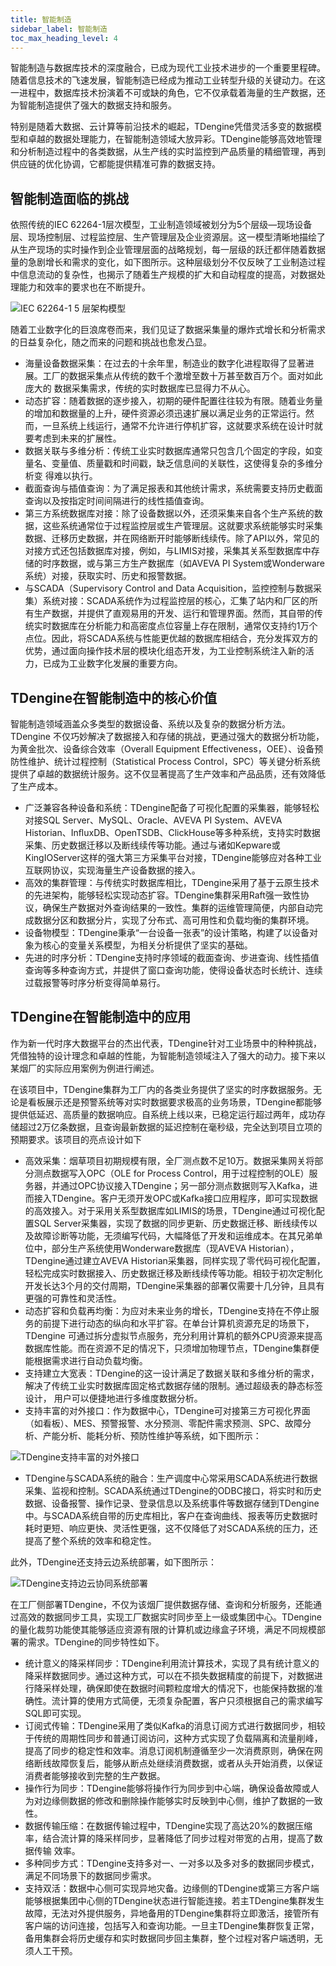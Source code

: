 ```yaml
---
title: 智能制造
sidebar_label: 智能制造
toc_max_heading_level: 4
---
```


智能制造与数据库技术的深度融合，已成为现代工业技术进步的一个重要里程碑。随着信息技术的飞速发展，智能制造已经成为推动工业转型升级的关键动力。在这一进程中，数据库技术扮演着不可或缺的角色，它不仅承载着海量的生产数据，还为智能制造提供了强大的数据支持和服务。

特别是随着大数据、云计算等前沿技术的崛起，TDengine凭借灵活多变的数据模型和卓越的数据处理能力，在智能制造领域大放异彩。TDengine能够高效地管理和分析制造过程中的各类数据，从生产线的实时监控到产品质量的精细管理，再到供应链的优化协调，它都能提供精准可靠的数据支持。

## 智能制造面临的挑战

依照传统的IEC 62264-1层次模型，工业制造领域被划分为5个层级—现场设备层、现场控制层、过程监控层、生产管理层及企业资源层。这一模型清晰地描绘了从生产现场的实时操作到企业管理层面的战略规划，每一层级的跃迁都伴随着数据量的急剧增长和需求的变化，如下图所示。这种层级划分不仅反映了工业制造过程中信息流动的复杂性，也揭示了随着生产规模的扩大和自动程度的提高，对数据处理能力和效率的要求也在不断提升。

![IEC 62264-1 5 层架构模型](./manufacture-1.png)

随着工业数字化的巨浪席卷而来，我们见证了数据采集量的爆炸式增长和分析需求的日益复杂化，随之而来的问题和挑战也愈发凸显。
- 海量设备数据采集：在过去的十余年里，制造业的数字化进程取得了显著进展。工厂的数据采集点从传统的数千个激增至数十万甚至数百万个。面对如此庞大的
数据采集需求，传统的实时数据库已显得力不从心。
- 动态扩容：随着数据的逐步接入，初期的硬件配置往往较为有限。随着业务量的增加和数据量的上升，硬件资源必须迅速扩展以满足业务的正常运行。然而，一旦系统上线运行，通常不允许进行停机扩容，这就要求系统在设计时就要考虑到未来的扩展性。
- 数据关联与多维分析：传统工业实时数据库通常只包含几个固定的字段，如变量名、变量值、质量戳和时间戳，缺乏信息间的关联性，这使得复杂的多维分析变
得难以执行。
- 截面查询与插值查询：为了满足报表和其他统计需求，系统需要支持历史截面查询以及按指定时间间隔进行的线性插值查询。
- 第三方系统数据库对接：除了设备数据以外，还须采集来自各个生产系统的数据，这些系统通常位于过程监控层或生产管理层。这就要求系统能够实时采集数据、迁移历史数据，并在网络断开时能够断线续传。除了API以外，常见的对接方式还包括数据库对接，例如，与LIMIS对接，采集其关系型数据库中存储的时序数据，或与第三方生产数据库（如AVEVA PI System或Wonderware系统）对接，获取实时、历史和报警数据。
- 与SCADA（Supervisory Control and Data Acquisition，监控控制与数据采集）系统对接：SCADA系统作为过程监控层的核心，汇集了站内和厂区的所有生产数据，并提供了直观易用的开发、运行和管理界面。然而，其自带的传统实时数据库在分析能力和高密度点位容量上存在限制，通常仅支持约1万个点位。因此，将SCADA系统与性能更优越的数据库相结合，充分发挥双方的优势，通过面向操作技术层的模块化组态开发，为工业控制系统注入新的活力，已成为工业数字化发展的重要方向。

## TDengine在智能制造中的核心价值

智能制造领域涵盖众多类型的数据设备、系统以及复杂的数据分析方法。TDengine 不仅巧妙解决了数据接入和存储的挑战，更通过强大的数据分析功能，为黄金批次、设备综合效率（Overall Equipment Effectiveness，OEE）、设备预防性维护、统计过程控制（Statistical Process Control，SPC）等关键分析系统提供了卓越的数据统计服务。这不仅显著提高了生产效率和产品品质，还有效降低了生产成本。

- 广泛兼容各种设备和系统：TDengine配备了可视化配置的采集器，能够轻松对接SQL Server、MySQL、Oracle、AVEVA PI System、AVEVA Historian、InﬂuxDB、OpenTSDB、ClickHouse等多种系统，支持实时数据采集、历史数据迁移以及断线续传等功能。通过与诸如Kepware或KingIOServer这样的强大第三方采集平台对接，TDengine能够应对各种工业互联网协议，实现海量生产设备数据的接入。
- 高效的集群管理：与传统实时数据库相比，TDengine采用了基于云原生技术的先进架构，能够轻松实现动态扩容。TDengine集群采用Raft强一致性协议，确保生产数据对外查询结果的一致性。集群的运维管理简便，内部自动完成数据分区和数据分片，实现了分布式、高可用性和负载均衡的集群环境。
- 设备物模型：TDengine秉承“一台设备一张表”的设计策略，构建了以设备对象为核心的变量关系模型，为相关分析提供了坚实的基础。
- 先进的时序分析：TDengine支持时序领域的截面查询、步进查询、线性插值查询等多种查询方式，并提供了窗口查询功能，使得设备状态时长统计、连续过载报警等时序分析变得简单易行。

## TDengine在智能制造中的应用

作为新一代时序大数据平台的杰出代表，TDengine针对工业场景中的种种挑战，凭借独特的设计理念和卓越的性能，为智能制造领域注入了强大的动力。接下来以某烟厂的实际应用案例为例进行阐述。

在该项目中，TDengine集群为工厂内的各类业务提供了坚实的时序数据服务。无论是看板展示还是预警系统等对实时数据要求极高的业务场景，TDengine都能够提供低延迟、高质量的数据响应。自系统上线以来，已稳定运行超过两年，成功存储超过2万亿条数据，且查询最新数据的延迟控制在毫秒级，完全达到项目立项的预期要求。该项目的亮点设计如下

- 高效采集：烟草项目初期规模有限，全厂测点数不足10万。数据采集网关将部分测点数据写入OPC（OLE for Process Control，用于过程控制的OLE）服务器，并通过OPC协议接入TDengine；另一部分测点数据则写入Kafka，进而接入TDengine。客户无须开发OPC或Kafka接口应用程序，即可实现数据的高效接入。对于采用关系型数据库如LIMIS的场景，TDengine通过可视化配置SQL Server采集器，实现了数据的同步更新、历史数据迁移、断线续传以及故障诊断等功能，无须编写代码，大幅降低了开发和运维成本。在其兄弟单位中，部分生产系统使用Wonderware数据库（现AVEVA Historian），TDengine通过建立AVEVA Historian采集器，同样实现了零代码可视化配置，轻松完成实时数据接入、历史数据迁移及断线续传等功能。相较于初次定制化开发长达3个月的交付周期，TDengine采集器的部署仅需要十几分钟，且具有更强的可靠性和灵活性。
- 动态扩容和负载再均衡：为应对未来业务的增长，TDengine支持在不停止服务的前提下进行动态的纵向和水平扩容。在单台计算机资源充足的场景下，TDengine 可通过拆分虚拟节点服务，充分利用计算机的额外CPU资源来提高数据库性能。而在资源不足的情况下，只须增加物理节点，TDengine集群便能根据需求进行自动负载均衡。
- 支持建立大宽表：TDengine的这一设计满足了数据关联和多维分析的需求，解决了传统工业实时数据库固定格式数据存储的限制。通过超级表的静态标签设计，
用户可以便捷地进行多维度数据分析。
- 支持丰富的对外接口：作为数据中心，TDengine可对接第三方可视化界面（如看板）、MES、预警报警、水分预测、零配件需求预测、SPC、故障分析、产能分析、能耗分析、预防性维护等系统，如下图所示：

![TDengine支持丰富的对外接口](./manufacture-2.png)

- TDengine与SCADA系统的融合：生产调度中心常采用SCADA系统进行数据采集、监视和控制。SCADA系统通过TDengine的ODBC接口，将实时和历史数据、设备报警、操作记录、登录信息以及系统事件等数据存储到TDengine中。与SCADA系统自带的历史库相比，客户在查询曲线、报表等历史数据时耗时更短、响应更快、灵活性更强，这不仅降低了对SCADA系统的压力，还提高了整个系统的效率和稳定性。

此外，TDengine还支持云边系统部署，如下图所示：

![TDengine支持边云协同系统部署](./manufacture-3.png)

在工厂侧部署TDengine，不仅为该烟厂提供数据存储、查询和分析服务，还能通过高效的数据同步工具，实现工厂数据实时同步至上一级或集团中心。TDengine的量化裁剪功能使其能够适应资源有限的计算机或边缘盒子环境，满足不同规模部署的需求。TDengine的同步特性如下。

- 统计意义的降采样同步：TDengine利用流计算技术，实现了具有统计意义的降采样数据同步。通过这种方式，可以在不损失数据精度的前提下，对数据进行降采样处理，确保即使在数据时间颗粒度增大的情况下，也能保持数据的准确性。流计算的使用方式简便，无须复杂配置，客户只须根据自己的需求编写SQL即可实现。
- 订阅式传输：TDengine采用了类似Kafka的消息订阅方式进行数据同步，相较于传统的周期性同步和普通订阅访问，这种方式实现了负载隔离和流量削峰，提高了同步的稳定性和效率。消息订阅机制遵循至少一次消费原则，确保在网络断线故障恢复后，能够从断点处继续消费数据，或者从头开始消费，以保证消费者能够接收到完整的生产数据。
- 操作行为同步：TDengine能够将操作行为同步到中心端，确保设备故障或人为对边缘侧数据的修改和删除操作能够实时反映到中心侧，维护了数据的一致性。
- 数据传输压缩：在数据传输过程中，TDengine实现了高达20%的数据压缩率，结合流计算的降采样同步，显著降低了同步过程对带宽的占用，提高了数据传输
效率。
- 多种同步方式：TDengine支持多对一、一对多以及多对多的数据同步模式，满足不同场景下的数据同步需求。
- 支持双活：数据中心侧可实现异地灾备。边缘侧的TDengine或第三方客户端能够根据集团中心侧的TDengine状态进行智能连接。若主TDengine集群发生故障，无法对外提供服务，异地备用的TDengine集群将立即激活，接管所有客户端的访问连接，包括写入和查询功能。一旦主TDengine集群恢复正常，备用集群会将历史缓存和实时数据同步回主集群，整个过程对客户端透明，无须人工干预。